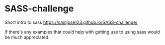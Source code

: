 # SASS-challenge

Short intro to sass https://samjose123.github.io/SASS-challenge/


If there's any examples that could help with getting use to using sass would be much appreciated.
